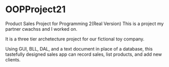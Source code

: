 # OOPProject21
Product Sales Project for Programming 2(Real Version)
This is a project my partner cwachss and I worked on.

It is a three tier archetecture project for our fictional toy company.

Using GUI, BLL, DAL, and a text document in place of a database, this tastefully designed sales app can record sales, list products, and add new clients.
